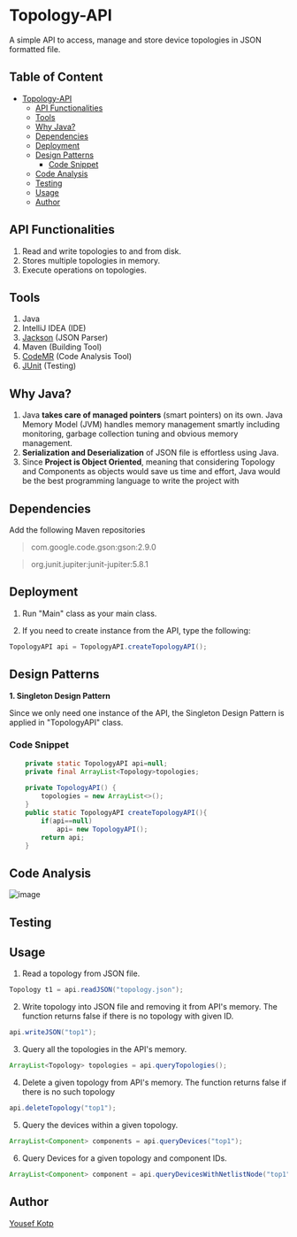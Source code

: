 # Topology-API
A simple API to access, manage and store device topologies in JSON formatted file.
## Table of Content
- [Topology-API](#topology-api)
  * [API Functionalities](#api-functionalities)
  * [Tools](#tools)
  * [Why Java?](#why-java-)
  * [Dependencies](#dependencies)
  * [Deployment](#deployment)
  * [Design Patterns](#design-patterns)
    + [Code Snippet](#code-snippet)
  * [Code Analysis](#code-analysis)
  * [Testing](#testing)
  * [Usage](#usage)
  * [Author](#author)
## API Functionalities
1. Read and write topologies to and from disk.
2. Stores multiple topologies in memory.
3. Execute operations on topologies.

## Tools
1. Java
2. IntelliJ IDEA (IDE)
3. [Jackson]([https://github.com/google/gson](https://github.com/FasterXML/jackson)) (JSON Parser)
4. Maven (Building Tool)
5. [CodeMR](https://www.codemr.co.uk/) (Code Analysis Tool)
6. [JUnit](https://junit.org/junit5/) (Testing)
## Why Java?
1. Java **takes care of managed pointers** (smart pointers) on its own. Java Memory Model (JVM) handles memory management smartly including monitoring, garbage collection tuning and obvious memory management.
2. **Serialization and Deserialization** of JSON file is effortless using Java.
3. Since **Project is Object Oriented**, meaning that considering Topology and Components as objects would save us time and effort, Java would be the best programming language to write the project with
## Dependencies
Add the following Maven repositories
> com.google.code.gson:gson:2.9.0

> org.junit.jupiter:junit-jupiter:5.8.1
## Deployment
1. Run "Main" class as your main class.

2. If you need to create instance from the API, type the following: 
```Java
TopologyAPI api = TopologyAPI.createTopologyAPI();
```
## Design Patterns
**1. Singleton Design Pattern**

Since we only need one instance of the API, the Singleton Design Pattern is applied in "TopologyAPI" class.
### Code Snippet
```Java
    private static TopologyAPI api=null;
    private final ArrayList<Topology>topologies;
    
    private TopologyAPI() {
        topologies = new ArrayList<>();
    }
    public static TopologyAPI createTopologyAPI(){
        if(api==null)
            api= new TopologyAPI();
        return api;
    }
```
## Code Analysis
![image](https://user-images.githubusercontent.com/41492875/168950341-0c9d4369-0929-4046-89ca-12942efb3bb4.png)

## Testing

## Usage
1. Read a topology from JSON file.
```Java
Topology t1 = api.readJSON("topology.json");
```
2. Write topology into JSON file and removing it from API's memory. The function returns false if there is no topology with given ID.
```Java
api.writeJSON("top1");
```   
3. Query all the topologies in the API's memory.

```Java
ArrayList<Topology> topologies = api.queryTopologies();
```   
4. Delete a given topology from API's memory. The function returns false if there is no such topology
```Java
api.deleteTopology("top1");
```   
5. Query the devices within a given topology.
```Java
ArrayList<Component> components = api.queryDevices("top1");
```       
6. Query Devices for a given topology and component IDs.
```Java
ArrayList<Component> component = api.queryDevicesWithNetlistNode("top1","res1");
``` 
      
## Author
[Yousef Kotp](https://github.com/yousefkotp)
